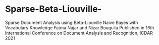 # Sparse-Beta-Liouville-
Sparse Document Analysis using Beta-Liouville Naive Bayes with Vocabulary Knowledge  Fatma Najar and Nizar Bouguila  Published in 16th International Conference on Document Analysis and Recognition, ICDAR 2021
